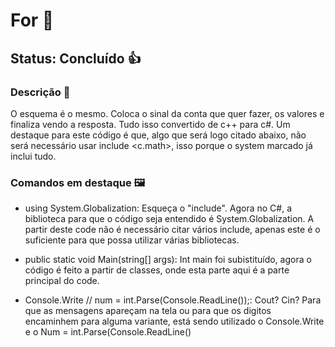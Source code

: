 # For 🔼
## Status: Concluído 👍

### Descrição 📖

O esquema é o mesmo. Coloca o sinal da conta que quer fazer, os valores e finaliza vendo a resposta. Tudo isso convertido de c++ para c#. Um destaque para este código é que, algo que será logo citado abaixo, não será necessário usar include <c.math>, isso porque o system marcado já inclui tudo.

### Comandos em destaque 🖼️

- using System.Globalization:
Esqueça o "include". Agora no C#, a biblioteca para que o código seja entendido é System.Globalization. A partir deste code não é necessário citar vários include, apenas este é o suficiente para que possa utilizar várias bibliotecas.

- public static void Main(string[] args):
Int main foi subistituído, agora o código é feito a partir de classes, onde esta parte aqui é a parte principal do code.

- Console.Write // num = int.Parse(Console.ReadLine());: 
Cout? Cin? Para que as mensagens apareçam na tela ou para que os digitos encaminhem para alguma variante, está sendo utilizado o Console.Write e o Num = int.Parse(Console.ReadLine()
